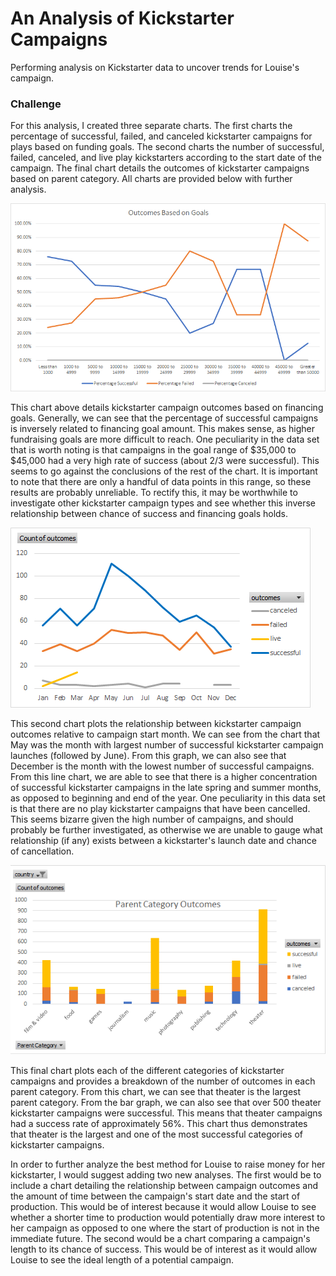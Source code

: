# An Analysis of Kickstarter Campaigns
Performing analysis on Kickstarter data to uncover trends for Louise's campaign.


### Challenge 
For this analysis, I created three separate charts. The first charts the percentage of successful, failed, and canceled kickstarter campaigns for plays based on funding goals. The second charts the number of successful, failed, canceled, and live play kickstarters according to the start date of the campaign. The final chart details the outcomes of kickstarter campaigns based on parent category. All charts are provided below with further analysis.

![](https://github.com/freddilly/kickstarter-analysis/blob/master/Images/Outcomes_Based_on_Goals.png)

This chart above details kickstarter campaign outcomes based on financing goals. Generally, we can see that the percentage of successful campaigns is inversely related to financing goal amount. This makes sense, as higher fundraising goals are more difficult to reach. One peculiarity in the data set that is worth noting is that campaigns in the goal range of $35,000 to $45,000 had a very high rate of success (about 2/3 were successful). This seems to go against the conclusions of the rest of the chart. It is important to note that there are only a handful of data points in this range, so these results are probably unreliable. To rectify this, it may be worthwhile to investigate other kickstarter campaign types and see whether this inverse relationship between chance of success and financing goals holds.

![](https://github.com/freddilly/kickstarter-analysis/blob/master/Images/Theatre_Outcomes_Based_on_Launch_Date.png)

This second chart plots the relationship between kickstarter campaign outcomes relative to campaign start month. We can see from the chart that May was the month with largest number of successful kickstarter campaign launches (followed by June). From this graph, we can also see that December is the month with the lowest number of successful campaigns. From this line chart, we are able to see that there is a higher concentration of successful kickstarter campaigns in the late spring and summer months, as opposed to beginning and end of the year. One peculiarity in this data set is that there are no play kickstarter campaigns that have been cancelled. This seems bizarre given the high number of campaigns, and should probably be further investigated, as otherwise we are unable to gauge what relationship (if any) exists between a kickstarter's launch date and chance of cancellation.

![](https://github.com/freddilly/kickstarter-analysis/blob/master/Images/Parent_Category%20_Outcomes.png)

This final chart plots each of the different categories of kickstarter campaigns and provides a breakdown of the number of outcomes in each parent category. From this chart, we can see that theater is the largest parent category. From the bar graph, we can also see that over 500 theater kickstarter campaigns were successful. This means that theater campaigns had a success rate of approximately 56%. This chart thus demonstrates that theater is the largest and one of the most successful categories of kickstarter campaigns. 

In order to further analyze the best method for Louise to raise money for her kickstarter, I would suggest adding two new analyses. The first would be to include a chart detailing the relationship between campaign outcomes and the amount of time between the campaign's start date and the start of production. This would be of interest because it would allow Louise to see whether a shorter time to production would potentially draw more interest to her campaign as opposed to one where the start of production is not in the immediate future.
The second would be a chart comparing a campaign's length to its chance of success. This would be of interest as it would allow Louise to see the ideal length of a potential campaign. 
